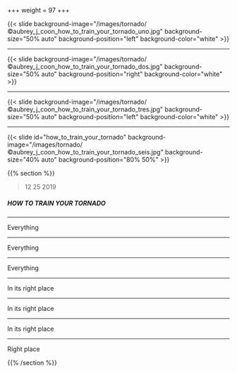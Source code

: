 +++
weight = 97
+++

{{< slide background-image="/images/tornado/©aubrey_j_coon_how_to_train_your_tornado_uno.jpg" background-size="50% auto" background-position="left" background-color="white" >}}

---

{{< slide background-image="/images/tornado/©aubrey_j_coon_how_to_train_your_tornado_dos.jpg" background-size="50% auto" background-position="right" background-color="white" >}}

---

{{< slide background-image="/images/tornado/©aubrey_j_coon_how_to_train_your_tornado_tres.jpg" background-size="50% auto" background-position="left" background-color="white" >}}

---

{{< slide id="how_to_train_your_tornado" background-image="/images/tornado/©aubrey_j_coon_how_to_train_your_tornado_seis.jpg" background-size="40% auto" background-position="80% 50%" >}}

{{% section %}}

> 12 25 2019

##### HOW TO TRAIN YOUR TORNADO

---

Everything

---

Everything

---

Everything

---

In its right place

---

In its right place

---

In its right place

---

Right place

{{% /section %}}
